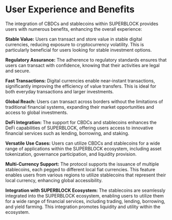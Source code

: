 # User Experience and Benefits

The integration of CBDCs and stablecoins within SUPERBLOCK provides users with numerous benefits, enhancing the overall experience:

**Stable Value:** Users can transact and store value in stable digital currencies, reducing exposure to cryptocurrency volatility. This is particularly beneficial for users looking for stable investment options.

**Regulatory Assurance:** The adherence to regulatory standards ensures that users can transact with confidence, knowing that their activities are legal and secure.

**Fast Transactions:** Digital currencies enable near-instant transactions, significantly improving the efficiency of value transfers. This is ideal for both everyday transactions and larger investments.

**Global Reach:** Users can transact across borders without the limitations of traditional financial systems, expanding their market opportunities and access to global investments.

**DeFi Integration:** The support for CBDCs and stablecoins enhances the DeFi capabilities of SUPERBLOCK, offering users access to innovative financial services such as lending, borrowing, and staking.

**Versatile Use Cases:** Users can utilize CBDCs and stablecoins for a wide range of applications within the SUPERBLOCK ecosystem, including asset tokenization, governance participation, and liquidity provision.

**Multi-Currency Support:** The protocol supports the issuance of multiple stablecoins, each pegged to different local fiat currencies. This feature enables users from various regions to utilize stablecoins that represent their local currency, enhancing global accessibility.

**Integration with SUPERBLOCK Ecosystem:** The stablecoins are seamlessly integrated into the SUPERBLOCK ecosystem, enabling users to utilize them for a wide range of financial services, including trading, lending, borrowing, and yield farming. This integration promotes liquidity and utility within the ecosystem.

